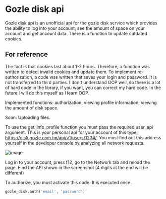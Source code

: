 # Gozle disk api
Gozle disk api is an unofficial api for the gozle disk service which provides the ability to log into your account, see the amount of space on your account and get account data. There is a function to update outdated cookies.

## For reference
The fact is that cookies last about 1-2 hours. Therefore, a function was written to detect invalid cookies and update them. To implement re-authorization, a code was written that saves your login and password. It is not transferred to third parties.
I don't understand OOP well, so there is a lot of hard code in the library, if you want, you can correct my hard code. In the future I will do this myself as I learn OOP.

Implemented functions: authorization, viewing profile information, viewing the amount of disk space.

Soon:
Uploading files.

To use the get_info_profile function you must pass the required user_api argument. This is your personal api for your account of this type: https://disk.gozle.com.tm/api/v1/users/1234/. You must find out this address yourself in the developer console by analyzing all network requests.

![image](https://github.com/seratclemency/gozle-disk-api/assets/102463399/28753284-bad0-4e1e-9bee-f892be1a5b82)

Log in to your account, press f12, go to the Network tab and reload the page. Find the API shown in the screenshot (4 digits at the end will be different)

To authorize, you must activate this code. It is executed once.

```python
gozle_disk.auth('email', 'password')
```
